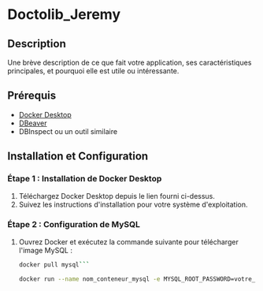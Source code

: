 ﻿# Doctolib_Jeremy
 
## Description

Une brève description de ce que fait votre application, ses caractéristiques principales, et pourquoi elle est utile ou intéressante.

## Prérequis

- [Docker Desktop](https://www.docker.com/products/docker-desktop)
- [DBeaver](https://dbeaver.io/download/)
- DBInspect ou un outil similaire

## Installation et Configuration

### Étape 1 : Installation de Docker Desktop

1. Téléchargez Docker Desktop depuis le lien fourni ci-dessus.
2. Suivez les instructions d'installation pour votre système d'exploitation.

### Étape 2 : Configuration de MySQL

1. Ouvrez Docker et exécutez la commande suivante pour télécharger l'image MySQL :
   ```bash
   docker pull mysql```

   docker run --name nom_conteneur_mysql -e MYSQL_ROOT_PASSWORD=votre_mot_de_passe -d mysql
